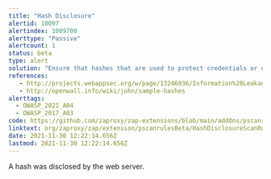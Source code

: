 ```yaml
---
title: "Hash Disclosure"
alertid: 10097
alertindex: 1009700
alerttype: "Passive"
alertcount: 1
status: beta
type: alert
solution: "Ensure that hashes that are used to protect credentials or other resources are not leaked by the web server or database. There is typically no requirement for password hashes to be accessible to the web browser.      "
references:
   - http://projects.webappsec.org/w/page/13246936/Information%20Leakage
   - http://openwall.info/wiki/john/sample-hashes
alerttags: 
  - OWASP_2021_A04
  - OWASP_2017_A03
code: https://github.com/zaproxy/zap-extensions/blob/main/addOns/pscanrulesBeta/src/main/java/org/zaproxy/zap/extension/pscanrulesBeta/HashDisclosureScanRule.java
linktext: org/zaproxy/zap/extension/pscanrulesBeta/HashDisclosureScanRule.java
date: 2021-11-30 12:22:14.656Z
lastmod: 2021-11-30 12:22:14.656Z
---
```

A hash was disclosed by the web server.
